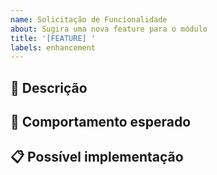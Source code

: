 ```yaml
---
name: Solicitação de Funcionalidade
about: Sugira uma nova feature para o módulo
title: '[FEATURE] '
labels: enhancement
---
```


## 🚀 Descrição

<!-- Explique qual problema essa funcionalidade resolve -->

## 🎯 Comportamento esperado

<!-- O que você gostaria que acontecesse -->

## 📋 Possível implementação

<!-- Ideias de como implementar -->
